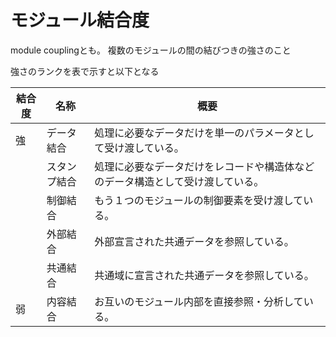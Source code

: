 # モジュール結合度

module couplingとも。
複数のモジュールの間の結びつきの強さのこと

強さのランクを表で示すと以下となる

| 結合度 | 名称     | 概要                                      |
|-----|--------|-----------------------------------------|
| 強   | データ結合  | 処理に必要なデータだけを単一のパラメータとして受け渡している。         |
|     | スタンプ結合 | 処理に必要なデータだけをレコードや構造体などのデータ構造として受け渡している。 |
|     | 制御結合   | もう１つのモジュールの制御要素を受け渡している。                |
|     | 外部結合   | 外部宣言された共通データを参照している。                    |
|     | 共通結合   | 共通域に宣言された共通データを参照している。                  |
| 弱   | 内容結合   | お互いのモジュール内部を直接参照・分析している。                |